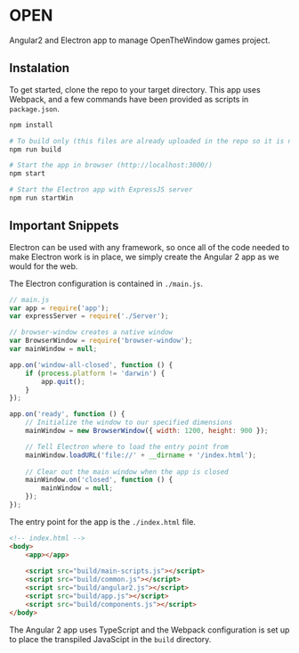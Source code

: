 # OPEN

Angular2 and Electron app to manage OpenTheWindow games project.

## Instalation
To get started, clone the repo to your target directory. This app uses Webpack, and a few commands have been provided as scripts in `package.json`.

```bash
npm install

# To build only (this files are already uploaded in the repo so it is not needed unless you want to change some scripts)
npm run build

# Start the app in browser (http://localhost:3000/)
npm start

# Start the Electron app with ExpressJS server
npm run startWin
```

## Important Snippets

Electron can be used with any framework, so once all of the code needed to make Electron work is in place, we simply create the Angular 2 app as we would for the web.

The Electron configuration is contained in `./main.js`.
```js
// main.js
var app = require('app');
var expressServer = require('./Server');

// browser-window creates a native window
var BrowserWindow = require('browser-window');
var mainWindow = null;

app.on('window-all-closed', function () {
    if (process.platform != 'darwin') {
        app.quit();
    }
});

app.on('ready', function () {
    // Initialize the window to our specified dimensions
    mainWindow = new BrowserWindow({ width: 1200, height: 900 });

    // Tell Electron where to load the entry point from
    mainWindow.loadURL('file://' + __dirname + '/index.html');
  
    // Clear out the main window when the app is closed
    mainWindow.on('closed', function () {
        mainWindow = null;
    });
});
```

The entry point for the app is the `./index.html` file.
```html
<!-- index.html -->
<body>
    <app></app>
    
    <script src="build/main-scripts.js"></script>
    <script src="build/common.js"></script>
    <script src="build/angular2.js"></script>
    <script src="build/app.js"></script>
    <script src="build/components.js"></script>
</body>
```

The Angular 2 app uses TypeScript and the Webpack configuration is set up to place the transpiled JavaScipt in the `build` directory.